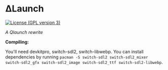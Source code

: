 # ΔLaunch
[![License (GPL version 3)](https://img.shields.io/badge/license-GNU%20GPL%20version%203-red.svg?style=flat-square)](http://opensource.org/licenses/GPL-3.0)

*A Qlaunch rewrite*


**Compiling:**

You'll need devkitpro, switch-sdl2, switch-libwebp. You can install dependencies by running `pacman -S switch-sdl2 switch-sdl2_mixer switch-sdl2_gfx switch-sdl2_image switch-sdl2_ttf switch-sdl2-libwebp`.
